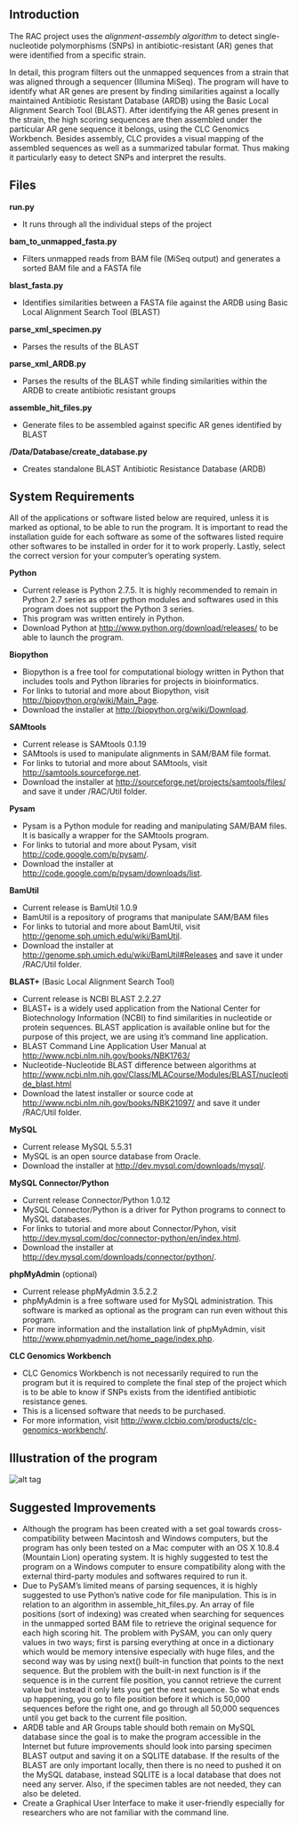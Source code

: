 Introduction
------------
The RAC project uses the *alignment-assembly algorithm* to detect single-nucleotide polymorphisms (SNPs) in antibiotic-resistant (AR) genes that were identified from a specific strain. 

In detail, this program filters out the unmapped sequences from a strain that was aligned through a sequencer (Illumina MiSeq). The program will have to identify what AR genes are present by finding similarities against a locally maintained Antibiotic Resistant Database (ARDB) using the Basic Local Alignment Search Tool (BLAST). After identifying the AR genes present in the strain, the high scoring sequences are then assembled under the particular AR gene sequence it belongs, using the CLC Genomics Workbench. Besides assembly, CLC provides a visual mapping of the assembled sequences as well as a summarized tabular format. Thus making it particularly easy to detect SNPs and interpret the results. 


Files
-----
**run.py**
- It runs through all the individual steps of the project

**bam_to_unmapped_fasta.py**
- Filters unmapped reads from BAM file (MiSeq output) and generates a sorted BAM file and a FASTA file

**blast_fasta.py**
- Identifies similarities between a FASTA file against the ARDB using Basic Local Alignment Search Tool (BLAST)

**parse_xml_specimen.py**
- Parses the results of the BLAST

**parse_xml_ARDB.py**
- Parses the results of the BLAST while finding similarities within the ARDB to create antibiotic resistant groups

**assemble_hit_files.py**
- Generate files to be assembled against specific AR genes identified by BLAST

**/Data/Database/create_database.py**
- Creates standalone BLAST Antibiotic Resistance Database (ARDB)


System Requirements
-------------------
All of the applications or software listed below are required, unless it is marked as optional, to be able to run the program. It is important to read the installation guide for each software as some of the softwares listed require other softwares to be installed in order for it to work properly. Lastly, select the correct version for your computer’s operating system.

**Python**
- Current release is Python 2.7.5. It is highly recommended to remain in Python 2.7 series as other python modules and softwares used in this program does not support the Python 3 series.
- This program was written entirely in Python.
- Download Python at http://www.python.org/download/releases/ to be able to launch the program.

**Biopython**
- Biopython is a free tool for computational biology written in Python that includes tools and Python libraries for projects in bioinformatics.
- For links to tutorial and more about Biopython, visit http://biopython.org/wiki/Main_Page.
- Download the installer at http://biopython.org/wiki/Download.

**SAMtools**
- Current release is SAMtools 0.1.19
- SAMtools is used to manipulate alignments in SAM/BAM file format.
- For links to tutorial and more about SAMtools, visit http://samtools.sourceforge.net.
- Download the installer at http://sourceforge.net/projects/samtools/files/ and save it under /RAC/Util folder.

**Pysam**
- Pysam is a Python module for reading and manipulating SAM/BAM files. It is basically a wrapper for the SAMtools program.
- For links to tutorial and more about Pysam, visit http://code.google.com/p/pysam/.
- Download the installer at http://code.google.com/p/pysam/downloads/list.

**BamUtil**
- Current release is BamUtil 1.0.9
- BamUtil is a repository of programs that manipulate SAM/BAM files
- For links to tutorial and more about BamUtil, visit http://genome.sph.umich.edu/wiki/BamUtil.
- Download the installer at http://genome.sph.umich.edu/wiki/BamUtil#Releases and save it under /RAC/Util folder.

**BLAST+** (Basic Local Alignment Search Tool)
- Current release is NCBI BLAST 2.2.27
- BLAST+ is a widely used application from the National Center for Biotechnology Information (NCBI) to find similarities in nucleotide or protein sequences. BLAST application is available online but for the purpose of this project, we are using it’s command line application.
- BLAST Command Line Application User Manual at http://www.ncbi.nlm.nih.gov/books/NBK1763/
- Nucleotide-Nucleotide BLAST difference between algorithms at http://www.ncbi.nlm.nih.gov/Class/MLACourse/Modules/BLAST/nucleotide_blast.html 
- Download the latest installer or source code at http://www.ncbi.nlm.nih.gov/books/NBK21097/ and save it under /RAC/Util folder.

**MySQL**
- Current release MySQL 5.5.31
- MySQL is an open source database from Oracle.
- Download the installer at http://dev.mysql.com/downloads/mysql/.

**MySQL Connector/Python**
- Current release Connector/Python 1.0.12
- MySQL Connector/Python is a driver for Python programs to connect to MySQL databases.
- For links to tutorial and more about Connector/Pyhon, visit http://dev.mysql.com/doc/connector-python/en/index.html.
- Download the installer at http://dev.mysql.com/downloads/connector/python/.

**phpMyAdmin** (optional)
- Current release phpMyAdmin 3.5.2.2
- phpMyAdmin is a free software used for MySQL administration. This software is marked as optional as the program can run even without this program.
- For more information and the installation link of phpMyAdmin, visit http://www.phpmyadmin.net/home_page/index.php.

**CLC Genomics Workbench**
- CLC Genomics Workbench is not necessarily required to run the program but it is required to complete the final step of the project which is to be able to know if SNPs exists from the identified antibiotic resistance genes. 
- This is a licensed software that needs to be purchased.
- For more information, visit http://www.clcbio.com/products/clc-genomics-workbench/.

Illustration of the program
---------------------------
![alt tag](https://raw.github.com/gabrieledcjr/RAC/master/program_flow.png)

Suggested Improvements
----------------------
- Although the program has been created with a set goal towards cross-compatibility between Macintosh and Windows computers, but the program has only been tested on a Mac computer with an OS X 10.8.4 (Mountain Lion) operating system. It is highly suggested to test the program on a Windows computer to ensure compatibility along with the external third-party modules and softwares required to run it.
- Due to PySAM’s limited means of parsing sequences, it is highly suggested to use Python’s native code for file manipulation. This is in relation to an algorithm in assemble_hit_files.py. An array of file positions (sort of indexing) was created when searching for sequences in the unmapped sorted BAM file to retrieve the original sequence for each high scoring hit. The problem with PySAM, you can only query values in two ways; first is parsing everything at once in a dictionary which would be memory intensive especially with huge files, and the second way was by using next() built-in function that points to the next sequence. But the problem with the built-in next function is if the sequence is in the current file position, you cannot retrieve the current value but instead it only lets you get the next sequence. So what ends up happening, you go to file position before it which is 50,000 sequences before the right one, and go through all 50,000 sequences until you get back to the current file position.
- ARDB table and AR Groups table should both remain on MySQL database since the goal is to make the program accessible in the Internet but future improvements should look into parsing specimen BLAST output and saving it on a SQLITE database. If the results of the BLAST are only important locally, then there is no need to pushed it on the MySQL database, instead SQLITE is a local database that does not need any server. Also, if the specimen tables are not needed, they can also be deleted.
- Create a Graphical User Interface to make it user-friendly especially for researchers who are not familiar with the command line.

